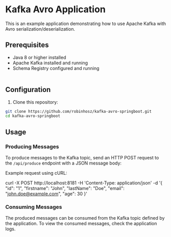 # Kafka Avro Application

This is an example application demonstrating how to use Apache Kafka with Avro serialization/deserialization.

## Prerequisites

- Java 8 or higher installed
- Apache Kafka installed and running
- Schema Registry configured and running <br><br>

## Configuration

1. Clone this repository:

```bash
git clone https://github.com/robinhosz/kafka-avro-springboot.git
cd kafka-avro-springboot
```



## Usage

### Producing Messages

To produce messages to the Kafka topic, send an HTTP POST request to the `/api/produce` endpoint with a JSON message body:

Example request using cURL:

curl -X POST http://localhost:8181
-H 'Content-Type: application/json'
-d '{
"id": "1",
"firstname": "John",
"lastName": "Doe",
"email": "john.doe@example.com",
"age": 30
}'

### Consuming Messages

The produced messages can be consumed from the Kafka topic defined by the application. To view the consumed messages, check the application logs.
